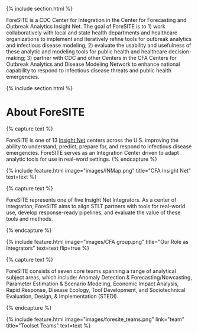 ---
---

{% include section.html %}

ForeSITE is a CDC Center for Integration in the Center for Forecasting and Outbreak Analytics Insight Net. The goal of ForeSITE is to 1) work collaboratively with local and state health departments and healthcare organizations to implement and iteratively refine tools for outbreak analytics and infectious disease modeling; 2) evaluate the usability and usefulness of these analytic and modeling tools for public health and healthcare decision-making; 3) partner with CDC and other Centers in the CFA Centers for Outbreak Analytics and Disease Modeling Network to enhance national capability to respond to infectious disease threats and public health emergencies.


{% include section.html %}

# About ForeSITE

{% capture text %}

ForeSITE is one of 13 [Insight Net](https://insightnet.us/) centers across the U.S. improving the ability to understand, predict, prepare for, and respond to infectious disease emergencies. ForeSITE serves as an Integration Center driven to adapt analytic tools for use in real-word settings. 
{% endcapture %}

{% include feature.html image="images/INMap.png" title="CFA Insight Net" text=text %}

{% capture text %}

ForeSITE represents one of five Insight Net Integrators. As a center of integration, ForeSITE aims to align STLT partners with tools for real-world use, develop response-ready pipelines, and evaluate the value of these tools and methods.  

{% endcapture %}

{%
  include feature.html
  image="images/CFA group.png"
  title="Our Role as Integrators"
  text=text
  flip=true
%}

{% capture text %}

ForeSITE consists of seven core teams spanning a range of analytical subject areas, which include: Anomaly Detection & Forecasting/Nowcasting, Parameter Estimation & Scenario Modeling, Economic Impact Analysis, Rapid Response, Disease Ecology, Tool Development, and Sociotechnical Evaluation, Design, & Implementation (STEDI). 

{% endcapture %}

{%
  include feature.html
  image="images/foresite_teams.png"
  link="team"
  title="Toolset Teams"
  text=text
%}
